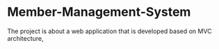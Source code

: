 # Member-Management-System
The project is about a web application that is developed based on MVC architecture,
